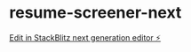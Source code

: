 # resume-screener-next

[Edit in StackBlitz next generation editor ⚡️](https://stackblitz.com/~/github.com/NafiGit/resume-screener-next)